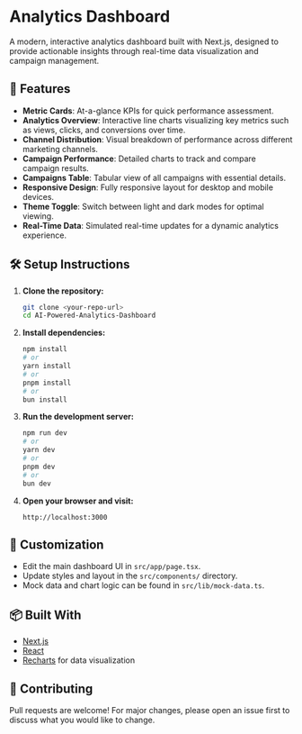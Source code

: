 # Analytics Dashboard

A modern, interactive analytics dashboard built with Next.js, designed to provide actionable insights through real-time data visualization and campaign management.

## 🚀 Features

- **Metric Cards**: At-a-glance KPIs for quick performance assessment.
- **Analytics Overview**: Interactive line charts visualizing key metrics such as views, clicks, and conversions over time.
- **Channel Distribution**: Visual breakdown of performance across different marketing channels.
- **Campaign Performance**: Detailed charts to track and compare campaign results.
- **Campaigns Table**: Tabular view of all campaigns with essential details.
- **Responsive Design**: Fully responsive layout for desktop and mobile devices.
- **Theme Toggle**: Switch between light and dark modes for optimal viewing.
- **Real-Time Data**: Simulated real-time updates for a dynamic analytics experience.

## 🛠️ Setup Instructions

1. **Clone the repository:**
   ```bash
   git clone <your-repo-url>
   cd AI-Powered-Analytics-Dashboard
   ```

2. **Install dependencies:**
   ```bash
   npm install
   # or
   yarn install
   # or
   pnpm install
   # or
   bun install
   ```

3. **Run the development server:**
   ```bash
   npm run dev
   # or
   yarn dev
   # or
   pnpm dev
   # or
   bun dev
   ```

4. **Open your browser and visit:**
   ```
   http://localhost:3000
   ```

## 📝 Customization

- Edit the main dashboard UI in `src/app/page.tsx`.
- Update styles and layout in the `src/components/` directory.
- Mock data and chart logic can be found in `src/lib/mock-data.ts`.

## 📦 Built With

- [Next.js](https://nextjs.org/)
- [React](https://react.dev/)
- [Recharts](https://recharts.org/) for data visualization

## 🤝 Contributing

Pull requests are welcome! For major changes, please open an issue first to discuss what you would like to change.

